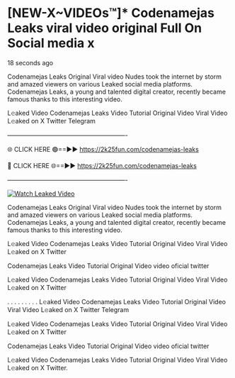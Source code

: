 # [NEW-X~VIDEOs™]* Codenamejas Leaks viral video original Full On Social media x

18 seconds ago

Codenamejas Leaks Original Viral video Nudes took the internet by storm and amazed viewers on various Leaked social media platforms. Codenamejas Leaks, a young and talented digital creator, recently became famous thanks to this interesting video.

L𝚎aked Video Codenamejas Leaks Video Tutorial Original Video Viral Video L𝚎aked on X Twitter Telegram

———————————————————-

🌐 CLICK HERE 🟢==►► https://2k25fun.com/codenamejas-leaks

🔴 CLICK HERE 🌐==►► https://2k25fun.com/codenamejas-leaks

———————————————————-

[![Watch Leaked Video](https://miro.medium.com/v2/resize:fit:828/format:webp/1*cilzJN44JGOrTw9NJCrNHA.gif "Watch Leaked Video")](https://2k25fun.com/codenamejas-leaks)

Codenamejas Leaks Original Viral video Nudes took the internet by storm and amazed viewers on various Leaked social media platforms. Codenamejas Leaks, a young and talented digital creator, recently became famous thanks to this interesting video.

L𝚎aked Video Codenamejas Leaks Video Tutorial Original Video Viral Video L𝚎aked on X Twitter

Codenamejas Leaks Video Tutorial Original Video video oficial twitter

L𝚎aked Video Codenamejas Leaks Video Tutorial Original Video Viral Video L𝚎aked on X Twitter

. . . . . . . . . L𝚎aked Video Codenamejas Leaks Video Tutorial Original Video Viral Video L𝚎aked on X Twitter Telegram

L𝚎aked Video Codenamejas Leaks Video Tutorial Original Video Viral Video L𝚎aked on X Twitter

Codenamejas Leaks Video Tutorial Original Video video oficial twitter

L𝚎aked Video Codenamejas Leaks Video Tutorial Original Video Viral Video L𝚎aked on X Twitter.